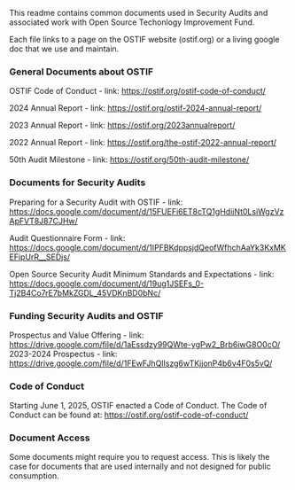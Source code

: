 This readme contains common documents used in Security Audits and associated work with Open Source Techonlogy Improvement Fund. 

Each file links to a page on the OSTIF website (ostif.org) or a living google doc that we use and maintain. 
 
### General Documents about OSTIF

OSTIF Code of Conduct - link: https://ostif.org/ostif-code-of-conduct/

2024 Annual Report - link: https://ostif.org/ostif-2024-annual-report/

2023 Annual Report - link: https://ostif.org/2023annualreport/

2022 Annual Report - link: https://ostif.org/the-ostif-2022-annual-report/

50th Audit Milestone - link: https://ostif.org/50th-audit-milestone/

### Documents for Security Audits 

Preparing for a Security Audit with OSTIF - link: https://docs.google.com/document/d/15FUEFi6ET8cTQ1gHdijNt0LsiWgzVzApFVT8J87CJHw/

Audit Questionnaire Form - link: https://docs.google.com/document/d/1IPFBKdppsjdQeofWfhchAaYk3KxMKEFipUrR__SEDjs/

Open Source Security Audit Minimum Standards and Expectations - link: https://docs.google.com/document/d/19ug1JSEFs_0-Tj2B4Co7rE7bMkZGDL_45VDKnBD0bNc/

### Funding Security Audits and OSTIF

Prospectus and Value Offering - link: https://drive.google.com/file/d/1aEssdzy99QWte-ygPw2_Brb6iwG8O0cO/
2023-2024 Prospectus - link: https://drive.google.com/file/d/1FEwFJhQlIszg6wTKjjonP4b6v4F0s5vQ/

### Code of Conduct

Starting June 1, 2025, OSTIF enacted a Code of Conduct. The Code of Conduct can be found at: https://ostif.org/ostif-code-of-conduct/

### Document Access

Some documents might require you to request access. This is likely the case for documents that are used internally and not designed for public consumption. 
